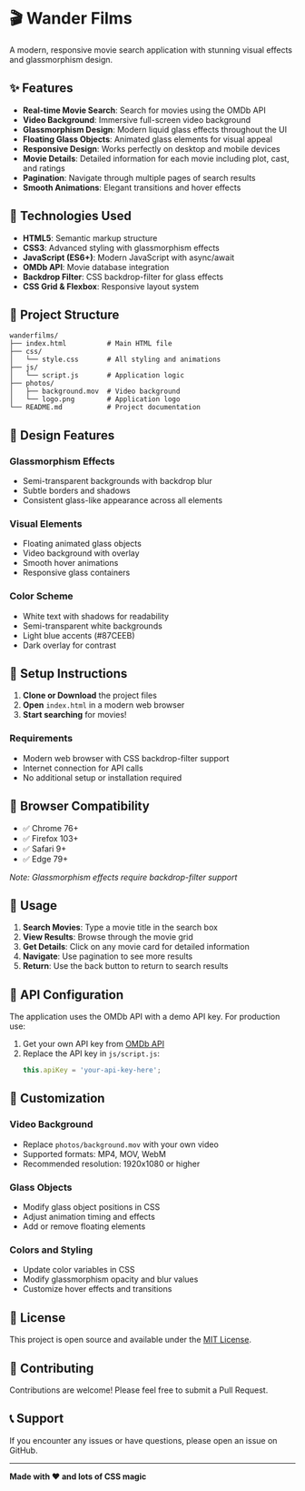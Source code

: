 # 🎬 Wander Films

A modern, responsive movie search application with stunning visual effects and glassmorphism design.

## ✨ Features

- **Real-time Movie Search**: Search for movies using the OMDb API
- **Video Background**: Immersive full-screen video background
- **Glassmorphism Design**: Modern liquid glass effects throughout the UI
- **Floating Glass Objects**: Animated glass elements for visual appeal
- **Responsive Design**: Works perfectly on desktop and mobile devices
- **Movie Details**: Detailed information for each movie including plot, cast, and ratings
- **Pagination**: Navigate through multiple pages of search results
- **Smooth Animations**: Elegant transitions and hover effects

## 🚀 Technologies Used

- **HTML5**: Semantic markup structure
- **CSS3**: Advanced styling with glassmorphism effects
- **JavaScript (ES6+)**: Modern JavaScript with async/await
- **OMDb API**: Movie database integration
- **Backdrop Filter**: CSS backdrop-filter for glass effects
- **CSS Grid & Flexbox**: Responsive layout system

## 📁 Project Structure

```
wanderfilms/
├── index.html          # Main HTML file
├── css/
│   └── style.css       # All styling and animations
├── js/
│   └── script.js       # Application logic
├── photos/
│   ├── background.mov  # Video background
│   └── logo.png        # Application logo
└── README.md           # Project documentation
```

## 🎨 Design Features

### Glassmorphism Effects
- Semi-transparent backgrounds with backdrop blur
- Subtle borders and shadows
- Consistent glass-like appearance across all elements

### Visual Elements
- Floating animated glass objects
- Video background with overlay
- Smooth hover animations
- Responsive glass containers

### Color Scheme
- White text with shadows for readability
- Semi-transparent white backgrounds
- Light blue accents (#87CEEB)
- Dark overlay for contrast

## 🔧 Setup Instructions

1. **Clone or Download** the project files
2. **Open** `index.html` in a modern web browser
3. **Start searching** for movies!

### Requirements
- Modern web browser with CSS backdrop-filter support
- Internet connection for API calls
- No additional setup or installation required

## 📱 Browser Compatibility

- ✅ Chrome 76+
- ✅ Firefox 103+
- ✅ Safari 9+
- ✅ Edge 79+

*Note: Glassmorphism effects require backdrop-filter support*

## 🎯 Usage

1. **Search Movies**: Type a movie title in the search box
2. **View Results**: Browse through the movie grid
3. **Get Details**: Click on any movie card for detailed information
4. **Navigate**: Use pagination to see more results
5. **Return**: Use the back button to return to search results

## 🔑 API Configuration

The application uses the OMDb API with a demo API key. For production use:

1. Get your own API key from [OMDb API](http://www.omdbapi.com/apikey.aspx)
2. Replace the API key in `js/script.js`:
   ```javascript
   this.apiKey = 'your-api-key-here';
   ```

## 🎨 Customization

### Video Background
- Replace `photos/background.mov` with your own video
- Supported formats: MP4, MOV, WebM
- Recommended resolution: 1920x1080 or higher

### Glass Objects
- Modify glass object positions in CSS
- Adjust animation timing and effects
- Add or remove floating elements

### Colors and Styling
- Update color variables in CSS
- Modify glassmorphism opacity and blur values
- Customize hover effects and transitions

## 📄 License

This project is open source and available under the [MIT License](LICENSE).

## 🤝 Contributing

Contributions are welcome! Please feel free to submit a Pull Request.

## 📞 Support

If you encounter any issues or have questions, please open an issue on GitHub.

---

**Made with ❤️ and lots of CSS magic**
